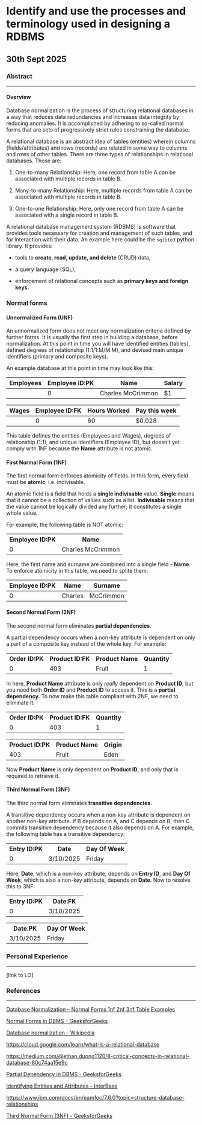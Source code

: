 # Identify and use the processes and terminology used in designing a RDBMS

## 30th Sept 2025

### Abstract

----------------------------------------------

#### Overview

Database normalization is the process of structuring relational databases in a way that reduces data redundancies and increases data integrity by reducing anomalies. It is accomplished by adhering to so-called normal forms that are sets of progressively strict rules constraining the database.

A relational database is an abstract idea of tables (entities) wherein columns (fields/attributes) and rows (records) are related in some way to columns and rows of other tables. There are three types of relationships in relational databases. Those are:

1. One-to-many Relationship: Here, one record from table A can be associated with multiple records in table B.

2. Many-to-many Relationship: Here, multiple records from table A can be associated with multiple records in table B.

3. One-to-one Relationship: Here, only one record from table A can be associated with a single record in table B.

A relational database management system (RDBMS) is software that provides tools necessary for creation and management of such tables, and for interaction with their data. An example here could be the `sqlite3` python library. It provides:

* tools to **create, read, update, and delete** (CRUD) data,

* a query language (SQL),

* enforcement of relational concepts such as **primary keys and foreign keys.**

### Normal forms

#### Unnormalized Form (UNF)

An unnormalized form does not meet any normalization criteria defined by further forms. It is usually the first step in building a database, before normalization. At this point in time you will have identified entities (tables), defined degrees of relationship (1:1/1:M/M:M), and devised main unique identifiers (primary and composite keys).

An example database at this point in time may look like this:

| Employees | Employee ID:PK | Name              | Salary |
| --------- | -------------- | ----------------- | ------ |
|           | 0              | Charles McCrimmon | $1     |

| Wages | Employee ID:FK | Hours Worked | Pay this week |
| ----- | -------------- | ------------ | ------------- |
|       | 0              | 60           | $0.028        |

This table defines the entities (Employees and Wages), degrees of relationship (1:1), and unique identifiers (Employee ID), but doesn't yet comply with 1NF because the **Name** attribute is not atomic.



#### First Normal Form (1NF)

The first normal form enforces atomicity of fields. In this form, every field must be **atomic**, i.e. indivisable.

An atomic field is a field that holds a **single indivisable** value. **Single** means that it cannot be a collection of values such as a list. **Indivisable** means that the value cannot be logically divided any further; it constitutes a single whole value.

For example, the following table is NOT atomic:

<table>
<tr>
<th>Employee ID:PK</th>
<th>Name</th>
</tr>
<tr>
<td>0</td>
<td>Charles McCrimmon</td>
</tr>
</table>

Here, the first name and surname are combined into a single field - **Name**. To enforce atomicity in this table, we need to splite them:

| Employee ID:PK | Name    | Surname   |
| -------------- | ------- | --------- |
| 0              | Charles | McCrimmon |

#### Second Normal Form (2NF)

The second normal form eliminates **partial dependencies**. 

A partial dependency occurs when a non-key attribute is dependent on only a part of a composite key instead of the whole key. For example:

 <table>
  <tr>
     <th>Order ID:PK</th>
     <th>Product ID:FK</th>
     <th>Product Name</th>
     <th>Quantity</th>
  </tr>
  <tr>
     <td>0</td>
     <td>403</td>
     <td>Fruit</td>
     <td>1</td>
  </tr>
</table> 

In here, **Product Name** attribute is only *really* dependent on **Product ID**, but you need both **Order ID** and **Product ID** to access it. This is a **partial dependency.** To now make this table compliant with 2NF, we need to eliminate it:

<table>
<tr>
<th>Order ID:PK</th>
<th>Product ID:FK</th>
<th>Quantity</th>
</tr>
<tr>
<td>0</td>
<td>403</td>
<td>1</td>
</tr>
</table>

<table>
<tr>
    <th>Product ID:PK</th>
    <th>Product Name</th>
    <th>Origin</th>
<tr>
    <td>403</td>
    <td>Fruit</td>
    <td>Eden</td>
</table>

Now **Product Name** is only dependent on **Product ID**, and only that is required to retrieve it.

#### Third Normal Form (3NF)

The third normal form eliminates **transitive dependencies.**

A transitive dependency occurs when a non-key attribute is dependent on another non-key attribute. If B depends on A, and C depends on B, then C commits transitive dependency because it also depends on A. For example, the following table has a transitive dependency:

<table>
<tr>
<th>Entry ID:PK</th>
<th>Date</th>
<th>Day Of Week</th>
</tr>
<tr>
<td>0</td>
<td>3/10/2025</td>
<td>Friday</td>
</tr>
</table>

Here, **Date**, which is a non-key attribute, depends on **Entry ID**, and **Day Of Week**, which is also a non-key attribute, depends on **Date**. Now to resolve this to 3NF:

<table>
<tr>
<th>Entry ID:PK</th>
<th>Date:FK</th>
</tr>
<tr>
<td>0</td>
<td>3/10/2025</td>
</tr>
</table>

<table>
<tr>
<th>Date:PK</th>
<th>Day Of Week</th>
</tr>
<tr>
<td>3/10/2025</td>
<td>Friday</td>
</tr>
</table>





### Personal Experience

----------------------------------------------

[link to LO]

### References

----------------------------------------------

[Database Normalization – Normal Forms 1nf 2nf 3nf Table Examples](https://www.freecodecamp.org/news/database-normalization-1nf-2nf-3nf-table-examples/)

[Normal Forms in DBMS - GeeksforGeeks](https://www.geeksforgeeks.org/dbms/normal-forms-in-dbms/)

[Database normalization - Wikipedia](https://en.wikipedia.org/wiki/Database_normalization)

https://cloud.google.com/learn/what-is-a-relational-database

https://medium.com/@ethan.duong1120/8-critical-concepts-in-relational-database-80c74aa15e9c

[Partial Dependency in DBMS - GeeksforGeeks](https://www.geeksforgeeks.org/dbms/partial-dependency-in-dbms/)

[Identifying Entities and Attributes - InterBase](https://docwiki.embarcadero.com/InterBase/2020/en/Identifying_Entities_and_Attributes)

https://www.ibm.com/docs/en/eamfoc/7.6.0?topic=structure-database-relationships

[Third Normal Form (3NF) - GeeksforGeeks](https://www.geeksforgeeks.org/dbms/third-normal-form-3nf/)
